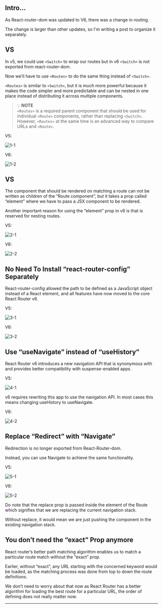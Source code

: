 ## Intro...
As React-router-dom was updated to V6, there was a change in routing.

The change is larger than other updates, so I'm writing a post to organize it separately.

## <Routes> VS <Switch>
In v5, we could use `<Switch>` to wrap our routes but in v6 `<Switch>` is not exported from react-router-dom. 

Now we’ll have to use `<Routes>` to do the same thing instead of `<Switch>`.

`<Routes>` is similar to `<Switch>`, but it is much more powerful because it makes the code simpler and more predictable and can be nested in one place instead of distributing it across multiple components.

> 💡 **NOTE**   
> `<Routes>` is a required parent component that should be used for individual `<Route>` components, rather than replacing `<Switch>`. However, `<Routes>` at the same time is an advanced way to compare URLs and `<Route>`.

V5: 
 
![1-1](https://github.com/jinscodes/Blog_nextJS/assets/87598134/fbd312d7-e6b5-43ba-81b9-fb2844a022bc)

V6:
 
![1-2](https://github.com/jinscodes/Blog_nextJS/assets/87598134/7558310a-e58d-4d69-8b0b-00256a186d04)

## <Route element> VS <Route children>
The component that should be rendered on matching a route can not be written as children of the “Route component”, but it takes a prop called “element” where we have to pass a JSX component to be rendered. 

Another important reason for using the “element” prop in v6 is that <Route children> is reserved for nesting routes.

V5:

![2-1](https://github.com/jinscodes/Blog_nextJS/assets/87598134/953c89fb-00be-4ef6-8ff1-789d0c81ab21)

V6:

![2-2](https://github.com/jinscodes/Blog_nextJS/assets/87598134/d2caa33d-eb80-425a-885f-819d042220b9)


## No Need To Install “react-router-config” Separately
React-router-config allowed the path to be defined as a JavaScript object instead of a React element, and all features have now moved to the core React Router v6.

V5: 

![3-1](https://github.com/jinscodes/Blog_nextJS/assets/87598134/a64d29a3-a060-410a-9012-4474eaba816f)

V6:

![3-2](https://github.com/jinscodes/Blog_nextJS/assets/87598134/ed57cd65-1d3b-4394-9c01-6d46bcd2b32d)


## Use “useNavigate” instead of “useHistory”
React Router v6 introduces a new navigation API that is synonymous with <Link> and provides better compatibility with suspense-enabled apps.

V5:

![4-1](https://github.com/jinscodes/Blog_nextJS/assets/87598134/54a496e2-2a78-4baa-a23f-0cea52582e3d)

v6 requires rewriting this app to use the navigation API. In most cases this means changing useHistory to useNavigate.

V6:

![4-2](https://github.com/jinscodes/Blog_nextJS/assets/87598134/268fc051-a7e8-4550-916f-db1a61287f7c)

## Replace “Redirect” with “Navigate”
Redirection is no longer exported from React-Router-dom.

Instead, you can use Navigate to achieve the same functionality.

V5:

![5-1](https://github.com/jinscodes/Blog_nextJS/assets/87598134/09592f91-7173-46fc-8ddb-f4fbc9dfbf14)

V6: 

![5-2](https://github.com/jinscodes/Blog_nextJS/assets/87598134/a09353e2-5494-4045-bc1c-d0aedc6d12ce)

Do note that the replace prop is passed inside the element of the Route which signifies that we are replacing the current navigation stack.

Without replace, it would mean we are just pushing the component in the existing navigation stack.

## You don’t need the “exact” Prop anymore
React router’s better path matching algorithm enables us to match a particular route match without the “exact” prop. 

Earlier, without “exact”, any URL starting with the concerned keyword would be loaded, as the matching process was done from top to down the route definitions.

We don’t need to worry about that now as React Router has a better algorithm for loading the best route for a particular URL, the order of defining does not really matter now.

---
[](https://imnirmaljoshi.medium.com/upgrade-from-react-router-v5-to-react-router-v6-166b8aa1f12e)

[](https://reactrouter.com/en/main)